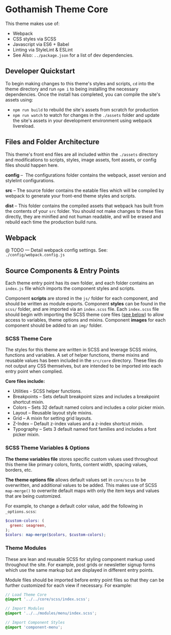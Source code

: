 # Gothamish Theme Core

This theme makes use of:
* Webpack
* CSS styles via SCSS
* Javascript via ES6 + Babel
* Linting via StyleLint & ESLint
* See Also: `../package.json` for a list of dev dependencies.

## Developer Quickstart

To begin making changes to this theme's styles and scripts, `cd` into the theme directory and run `npm i` to being installing the necessary dependencies. Once the install has completed, you can compile the site's assets using:
- `npm run build` to rebuild the site's assets from scratch for production
- `npm run watch` to watch for changes in the `./assets` folder and update the site's assets in your development environment using webpack livereload. 

## Files and Folder Architecture

This theme's front end files are all included within the `./assets` directory and modifications to scripts, styles, image assets, font assets, or config files should happen here.

**config** –  The configurations folder contains the webpack, asset version and stylelint configurations.

**src** – The source folder contains the eatable files which will be compiled by webpack to generate your front-end theme styles and scripts. 

**dist** – This folder contains the compiled assets that webpack has built from the contents of your `src` folder. You should not make changes to these files directly, they are minified and not human readable, and will be erased and rebuild each time the production build runs.

## Webpack

@ TODO — Detail webpack config settings.
See: `./config/webpack.config.js`

## Source Components & Entry Points

Each theme entry point has its own folder, and each folder contains an `index.js` file which imports the component styles and scripts.

Component **scripts** are stored in the `js/` folder for each component, and should be written as module exports.
Component **styles** can be found in the `scss/` folder, and are imported via an `index.scss` file. Each `index.scss` file should begin with importing the SCSS theme core files ([see below](#scss-theme-core)) to allow access to variables, theme options and mixins.
Component **images** for each component should be added to an `img/` folder.

### SCSS Theme Core

The styles for this theme are written in SCSS and leverage SCSS mixins, functions and variables. A set of helper functions, theme mixins and reusable values has been included in the `src/core` directory. These files do not output any CSS themselves, but are intended to be imported into each entry point when complied.

**Core files include:**
* Utilities - SCSS helper functions.
* Breakpoints – Sets default breakpoint sizes and includes a breakpoint shortcut mixin.
* Colors – Sets 32 default named colors and includes a color picker mixin.
* Layout – Reusable layout style mixins.
* Grid – A mixin for setting grid layouts.
* Z-Index – Default z-index values and a z-index shortcut mixin.
* Typography – Sets 3 default named font families and includes a font picker mixin.

### SCSS Theme Variables & Options

**The theme variables file** stores specific custom values used throughout this theme like primary colors, fonts, content width, spacing values, borders, etc.

**The theme options file** allows default values set in `core/scss` to be overwritten, and additional values to be added. This makes use of SCSS `map-merge()` to overwrite default maps with only the item keys and values that are being customized.

For example, to change a default color value, add the following in `_options.scss`:
```scss
$custom-colors: (
  green: seagreen,
);
$colors: map-merge($colors, $custom-colors);
```

### Theme Modules

These are lean and reusable SCSS for styling component markup used throughout the site. For example, post grids or newsletter signup forms which use the same markup but are displayed in different entry points.

Module files should be imported before entry point files so that they can be further customized for each view if necessary. For example:
```scss
// Load Theme Core
@import '../../core/scss/index.scss';

// Import Modules
@import '../../modules/menu/index.scss';

// Import Component Styles
@import 'component-menu';
```